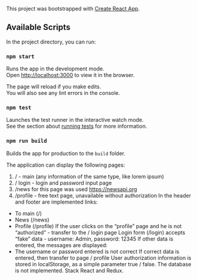 This project was bootstrapped with [Create React App](https://github.com/facebook/create-react-app).

## Available Scripts

In the project directory, you can run:

### `npm start`

Runs the app in the development mode.<br>
Open [http://localhost:3000](http://localhost:3000) to view it in the browser.

The page will reload if you make edits.<br>
You will also see any lint errors in the console.

### `npm test`

Launches the test runner in the interactive watch mode.<br>
See the section about [running tests](https://facebook.github.io/create-react-app/docs/running-tests) for more information.

### `npm run build`

Builds the app for production to the `build` folder.<br>


The application  can display the following pages:
1. / - main (any information of the same type, like lorem ipsum)
2. / login - login and password input page
3. /news for this page was used https://newsapi.org 
4. /profile - free text page, unavailable without authorization
In the header and footer are  implemented links:
- To main (/)
- News (/news)
- Profile (/profile)
If the user clicks on the “profile” page and he is not “authorized” - transfer to the / login page
Login form (/login) accepts “fake” data - username: Admin, password: 12345
If other data is entered, the messages are displayed:
- The username or password entered is not correct
If correct data is entered, then transfer to page / profile
User authorization information is stored in localStorage, as a simple parameter true / false. The database is not implemented.
Stack React and Redux.